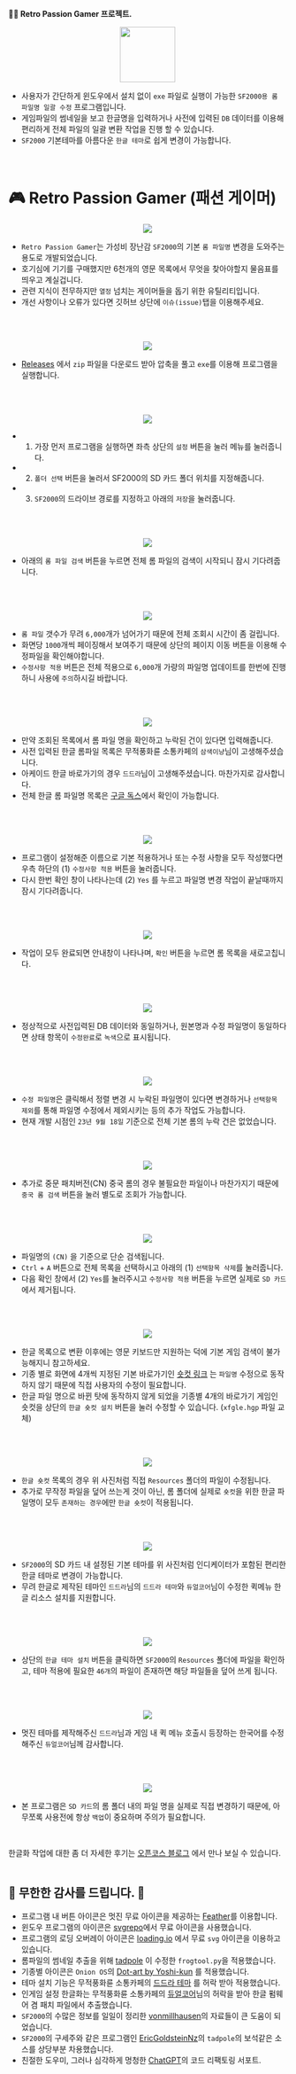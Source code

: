 **🧙‍♂️ Retro Passion Gamer 프로젝트.**

<p align="center">
  <img src="https://github.com/jshsakura/passion-gamer/blob/master/core/gui/res/icon/ico.png?raw=true" style="width:100px;"></img>
</p>

- 사용자가 간단하게 윈도우에서 설치 없이 `exe` 파일로 실행이 가능한 `SF2000용 롬 파일명 일괄 수정` 프로그램입니다.
- 게임파일의 썸네일을 보고 한글명을 입력하거나 사전에 입력된 `DB` 데이터를 이용해 편리하게 전체 파일의 일괄 변환 작업을 진행 할 수 있습니다.
- `SF2000` 기본테마를 아름다운 `한글 테마`로 쉽게 변경이 가능합니다.
  <br>
  <br>
  <br>

# 🎮 Retro Passion Gamer (패션 게이머)

<p align="center">
  <img src="https://github.com/jshsakura/passion-gamer/blob/master/screenshots/preview-sf2000.jpg?raw=true"></img>
</p>

- `Retro Passion Gamer`는 가성비 장난감 `SF2000`의 기본 `롬 파일명` 변경을 도와주는 용도로 개발되었습니다.
- 호기심에 기기를 구매했지만 6천개의 영문 목록에서 무엇을 찾아야할지 물음표를 띄우고 계실겁니다.
- 관련 지식이 전무하지만 `열정` 넘치는 게이머들을 돕기 위한 유틸리티입니다.
- 개선 사항이나 오류가 있다면 깃허브 상단에 `이슈(issue)`탭을 이용해주세요.

<br/>
<br/>
<p align="center">
  <img src="https://github.com/jshsakura/passion-gamer/blob/master/screenshots/preview-passion-gamer.png?raw=true"></img>
</p>

- [Releases](https://github.com/jshsakura/passion-gamer/releases) 에서 `zip` 파일을 다운로드 받아 압축을 풀고 `exe`를 이용해 프로그램을 실행합니다.

<br/>
<br/>
<p align="center">
  <img src="https://github.com/jshsakura/passion-gamer/blob/master/screenshots/preview-passion-gamer2.png?raw=true"></img>
</p>

- 1. 가장 먼저 프로그램을 실행하면 좌측 상단의 `설정` 버튼을 눌러 메뉴를 눌러줍니다.
- 2. `폴더 선택` 버튼을 눌러서 SF2000의 SD 카드 폴더 위치를 지정해줍니다.
- 3. `SF2000`의 드라이브 경로를 지정하고 아래의 `저장`을 눌러줍니다.

<br/>
<br/>
<p align="center">
  <img src="https://github.com/jshsakura/passion-gamer/blob/master/screenshots/preview-passion-gamer3.png?raw=true"></img>
</p>

- 아래의 `롬 파일 검색` 버튼을 누르면 전체 롬 파일의 검색이 시작되니 잠시 기다려줍니다.

<br/>
<br/>
<p align="center">
  <img src="https://github.com/jshsakura/passion-gamer/blob/master/screenshots/preview-passion-gamer3-0.png?raw=true"></img>
</p>

- `롬 파일` 갯수가 무려 `6,000`개가 넘어가기 때문에 전체 조회시 시간이 좀 걸립니다.
- 화면당 `1000`개씩 페이징해서 보여주기 때문에 상단의 페이지 이동 버튼을 이용해 수정파일을 확인해야합니다.
- `수정사항 적용` 버튼은 전체 적용으로 `6,000`개 가량의 파일명 업데이트를 한번에 진행하니 사용에 `주의`하시길 바랍니다.

<br/>
<br/>
<p align="center">
  <img src="https://github.com/jshsakura/passion-gamer/blob/master/screenshots/preview-passion-gamer4.png?raw=true"></img>
</p>

- 만약 조회된 목록에서 롬 파일 명을 확인하고 누락된 건이 있다면 입력해줍니다.
- 사전 입력된 한글 롬파일 목록은 무적풍화륜 소통카페의 `삼색이냥`님이 고생해주셨습니다.
- 아케이드 한글 바로가기의 경우 `드드라`님이 고생해주셨습니다. 마찬가지로 감사합니다.
- 전체 한글 롬 파일명 목록은 [구글 독스](https://docs.google.com/spreadsheets/d/1PZRTnrL3-9IsHZruAoRwx3pObicd8xDf/edit?usp=sharing&ouid=116946449529521580758&rtpof=true&sd=true)에서 확인이 가능합니다.

<br/>
<br/>
<p align="center">
  <img src="https://github.com/jshsakura/passion-gamer/blob/master/screenshots/preview-passion-gamer5.png?raw=true"></img>
</p>

- 프로그램이 설정해준 이름으로 기본 적용하거나 또는 수정 사항을 모두 작성했다면 우측 하단의 (1) `수정사항 적용` 버튼을 눌러줍니다.
- 다시 한번 확인 창이 나타나는데 (2) `Yes` 를 누르고 파일명 변경 작업이 끝날때까지 잠시 기다려줍니다.

<br/>
<br/>
<p align="center">
  <img src="https://github.com/jshsakura/passion-gamer/blob/master/screenshots/preview-passion-gamer6.png?raw=true"></img>
</p>

- 작업이 모두 완료되면 안내창이 나타나며, `확인` 버튼을 누르면 롬 목록을 새로고칩니다.

<br/>
<br/>
<p align="center">
  <img src="https://github.com/jshsakura/passion-gamer/blob/master/screenshots/preview-passion-gamer7.png?raw=true"></img>
</p>

- 정상적으로 사전입력된 DB 데이터와 동일하거나, 원본명과 수정 파일명이 동일하다면 상태 항목이 `수정완료`로 `녹색`으로 표시됩니다.

<br/>
<br/>
<p align="center">
  <img src="https://github.com/jshsakura/passion-gamer/blob/master/screenshots/preview-passion-gamer8.png?raw=true"></img>
</p>

- `수정 파일명`은 클릭해서 정렬 변경 시 누락된 파일명이 있다면 변경하거나 `선택항목 제외`를 통해 파일명 수정에서 제외시키는 등의 추가 작업도 가능합니다.
- 현재 개발 시점인 `23년 9월 18일` 기준으로 전체 기본 롬의 누락 건은 없었습니다.

<br/>
<br/>
<p align="center">
  <img src="https://github.com/jshsakura/passion-gamer/blob/master/screenshots/preview-passion-gamer3-1.png?raw=true"></img>
</p>

- 추가로 중문 패치버전(CN) 중국 롬의 경우 불필요한 파일이나 마찬가지기 때문에 `중국 롬 검색` 버튼을 눌러 별도로 조회가 가능합니다.

<br/>
<br/>
<p align="center">
  <img src="https://github.com/jshsakura/passion-gamer/blob/master/screenshots/preview-passion-gamer3-2.png?raw=true"></img>
</p>

- 파일명의 `(CN)` 을 기준으로 단순 검색됩니다.
- `Ctrl` + `A` 버튼으로 전체 목록을 선택하시고 아래의 (1) `선택항목 삭제`를 눌러줍니다.
- 다음 확인 창에서 (2) `Yes`를 눌러주시고 `수정사항 적용` 버튼을 누르면 실제로 `SD 카드`에서 제거됩니다.

<br/>
<br/>
<p align="center">
  <img src="https://github.com/jshsakura/passion-gamer/blob/master/screenshots/preview-passion-gamer10.png?raw=true"></img>
</p>

- 한글 목록으로 변환 이후에는 영문 키보드만 지원하는 덕에 기본 게임 검색이 불가능해지니 참고하세요.
- 기종 별로 화면에 4개씩 지정된 기본 바로가기인 [숏컷 링크](https://cafe.naver.com/moopung?iframe_url=/ArticleSearchList.nhn%3Fsearch.clubid=29771102%26search.searchdate=all%26search.searchBy=3%26search.query=%BB%EF%BB%F6%C0%CC%B3%C9%26search.defaultValue=1%26search.sortBy=date) 는 `파일명` 수정으로 동작하지 않기 때문에 직접 사용자의 수정이 필요합니다.
- 한글 파일 명으로 바뀐 탓에 동작하지 않게 되었을 기종별 4개의 바로가기 게임인 숏컷을 상단의 `한글 숏컷 설치` 버튼을 눌러 수정할 수 있습니다. (`xfgle.hgp` 파일 교체)

<br/>
<br/>
<p align="center">
  <img src="https://github.com/jshsakura/passion-gamer/blob/master/screenshots/preview-passion-gamer11.png?raw=true"></img>
</p>

- `한글 숏컷` 목록의 경우 위 사진처럼 직접 `Resources` 폴더의 파일이 수정됩니다.
- 추가로 무작정 파일을 덮어 쓰는게 것이 아닌, 롬 폴더에 실제로 `숏컷`을 위한 한글 파일명이 모두 `존재하는 경우`에만 `한글 숏컷`이 적용됩니다.

<br/>
<br/>
<p align="center">
  <img src="https://github.com/jshsakura/passion-gamer/blob/master/screenshots/preview-passion-gamer13.png?raw=true"></img>
</p>

- `SF2000`의 SD 카드 내 설정된 기본 테마를 위 사진처럼 인디케이터가 포함된 편리한 한글 테마로 변경이 가능합니다.
- 무려 한글로 제작된 테마인 `드드라`님의 `드드라 테마`와 `듀얼코어`님이 수정한 퀵메뉴 한글 리소스 설치를 지원합니다.

<br/>
<br/>
<p align="center">
  <img src="https://github.com/jshsakura/passion-gamer/blob/master/screenshots/preview-passion-gamer14.png?raw=true"></img>
</p>

- 상단의 `한글 테마 설치` 버튼을 클릭하면 `SF2000`의 `Resources` 폴더에 파일을 확인하고, 테마 적용에 필요한 `46개`의 파일이 존재하면 해당 파일들을 덮어 쓰게 됩니다.

<br/>
<br/>
<p align="center">
  <img src="https://github.com/jshsakura/passion-gamer/blob/master/screenshots/preview-passion-gamer12.jpg?raw=true"></img>
</p>

- 멋진 테마를 제작해주신 `드드라`님과 게임 내 퀵 메뉴 호출시 등장하는 한국어를 수정해주신 `듀얼코어`님께 감사합니다.

<br/>
<br/>
<p align="center">
  <img src="https://github.com/jshsakura/passion-gamer/blob/master/screenshots/preview-passion-gamer9.png?raw=true"></img>
</p>

- 본 프로그램은 `SD 카드`의 롬 폴더 내의 파일 명을 실제로 직접 변경하기 때문에, 아무쪼록 사용전에 항상 `백업`이 중요하며 주의가 필요합니다.

<br/>

한글화 작업에 대한 좀 더 자세한 후기는 [오픈코스 블로그](https://opencourse.kr/sf2000-korean-passion-gamer/) 에서 만나 보실 수 있습니다.
<br>
<br>


## 💌 무한한 감사를 드립니다. 🫶

- 프로그램 내 버튼 아이콘은 멋진 무료 아이콘을 제공하는 [Feather](https://feathericons.com/)를 이용합니다.
- 윈도우 프로그램의 아이콘은 [svgrepo](https://www.svgrepo.com/)에서 무료 아이콘을 사용했습니다.
- 프로그램의 로딩 오버레이 아이콘은 [loading.io](https://loading.io) 에서 무료 `svg` 아이콘을 이용하고 있습니다.
- 롬파일의 썸네일 추출을 위해 [tadpole](https://github.com/EricGoldsteinNz/tadpole) 이 수정한 `frogtool.py`을 적용했습니다.
- 기종별 아이콘은 `Onion OS`의 [Dot-art by Yoshi-kun](https://github.com/OnionUI/Themes) 를 적용했습니다.
- 테마 설치 기능은 무적풍화륜 소통카페의 [드드라 테마](https://cafe.naver.com/moopung?iframe_url_utf8=%2FArticleRead.nhn%253Fclubid%3D29771102%2526articleid%3D147884%2526commentFocus%3Dtrue) 를 허락 받아 적용했습니다.
- 인게임 설정 한글화는 무적풍화륜 소통카페의 [듀얼코어](https://m.cafe.naver.com/moopung/187058)님의 허락을 받아 한글 펌웨어 겸 패치 파일에서 추출했습니다.
- `SF2000`의 수많은 정보를 일일이 정리한 [vonmillhausen](https://github.com/vonmillhausen/sf2000)의 자료들이 큰 도움이 되었습니다.
- `SF2000`의 구세주와 같은 프로그램인 [EricGoldsteinNz](https://github.com/EricGoldsteinNz/tadpole)의 `tadpole`의 보석같은 소스를 상당부분 차용했습니다.
- 친절한 도우미, 그러나 심각하게 멍청한 [ChatGPT](https://chat.openai.com/)의 코드 리팩토링 서포트.
